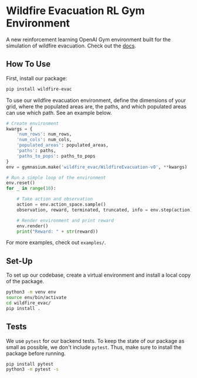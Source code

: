 # Wildfire Evacuation RL Gym Environment

A new reinforcement learning OpenAI Gym environment built for the simulation of wildfire evacuation. Check out the [docs](https://docs.google.com/document/d/1IpA1HS6_81OnfwQktYsEsL9z5eDfbmcg-3HQZxJtLYs/edit?usp=sharing).

## How To Use

First, install our package:

```bash
pip install wildfire-evac
```

To use our wildfire evacuation environment, define the dimensions of your grid, where the populated areas are, the paths, and which populated areas can use which path. See an example below.

```python
# Create environment
kwargs = {
    'num_rows': num_rows,
    'num_cols': num_cols,
    'populated_areas': populated_areas,
    'paths': paths,
    'paths_to_pops': paths_to_pops
}
env = gymnasium.make('wildfire_evac/WildfireEvacuation-v0', **kwargs)

# Run a simple loop of the environment
env.reset()
for _ in range(10):

    # Take action and observation
    action = env.action_space.sample()
    observation, reward, terminated, truncated, info = env.step(action)

    # Render environment and print reward
    env.render()
    print("Reward: " + str(reward))
```

For more examples, check out `examples/`.

## Set-Up

To set up our codebase, create a virtual environment and install a local copy of the package.

```bash
python3 -m venv env
source env/bin/activate
cd wildfire_evac/
pip install .
```

## Tests

We use `pytest` for our backend tests. To keep the state of our package as small as possible, we don't include `pytest`. Thus, make sure to install the package before running.

```bash
pip install pytest
python3 -m pytest -s
```
